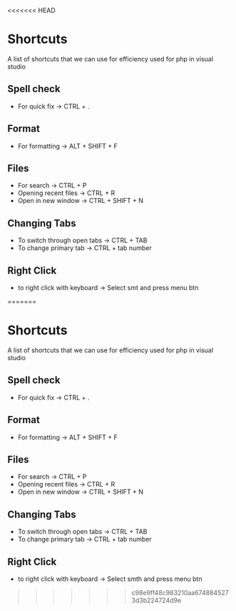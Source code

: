 <<<<<<< HEAD
# Shortcuts

A list of shortcuts that we can use for efficiency used for php in visual studio

## Spell check

- For quick fix -> CTRL + .

## Format

- For formatting -> ALT + SHIFT + F 

## Files 

- For search -> CTRL + P
- Opening recent files -> CTRL + R
- Open in new window -> CTRL + SHIFT + N

## Changing Tabs

- To switch through open tabs -> CTRL + TAB
- To change primary tab -> CTRL + tab number

## Right Click

- to right click with keyboard -> Select smt and press menu btn

=======
# Shortcuts

A list of shortcuts that we can use for efficiency used for php in visual studio

## Spell check

- For quick fix -> CTRL + .

## Format

- For formatting -> ALT + SHIFT + F 

## Files 

- For search -> CTRL + P
- Opening recent files -> CTRL + R
- Open in new window -> CTRL + SHIFT + N

## Changing Tabs

- To switch through open tabs -> CTRL + TAB
- To change primary tab -> CTRL + tab number

## Right Click

- to right click with keyboard -> Select smth and press menu btn

>>>>>>> c98e9ff48c983210aa6748845273d3b224724d9e

